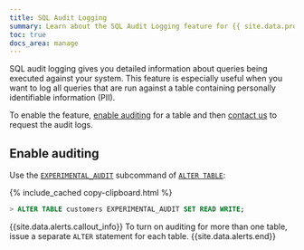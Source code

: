 ```yaml
---
title: SQL Audit Logging
summary: Learn about the SQL Audit Logging feature for {{ site.data.products.db }} clusters.
toc: true
docs_area: manage
---
```


SQL audit logging gives you detailed information about queries being executed against your system. This feature is especially useful when you want to log all queries that are run against a table containing personally identifiable information (PII).

To enable the feature, [enable auditing](#enable-auditing) for a table and then [contact us](https://support.cockroachlabs.com/hc/en-us) to request the audit logs.

## Enable auditing

Use the [`EXPERIMENTAL_AUDIT`](../{{site.versions["cloud"]}}/experimental-audit.html) subcommand of [`ALTER TABLE`](../{{site.versions["cloud"]}}/alter-table.html):

{% include_cached copy-clipboard.html %}
~~~ sql
> ALTER TABLE customers EXPERIMENTAL_AUDIT SET READ WRITE;
~~~

{{site.data.alerts.callout_info}}
To turn on auditing for more than one table, issue a separate `ALTER` statement for each table.
{{site.data.alerts.end}}
